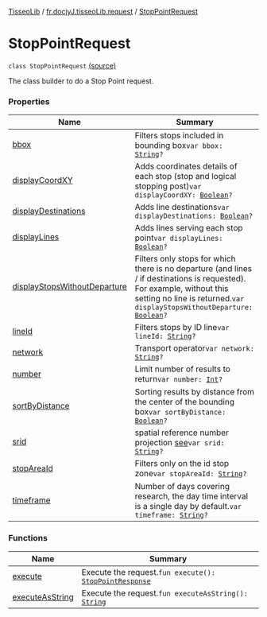 [TisseoLib](../../index.md) / [fr.docjyJ.tisseoLib.request](../index.md) / [StopPointRequest](./index.md)

# StopPointRequest

`class StopPointRequest` [(source)](https://github.com/docjyJ/TisseoLib/tree/master/src/main/kotlin/fr/docjyJ/tisseoLib/request/StopPointRequest.kt#L27)

The class builder to do a Stop Point request.

### Properties

| Name | Summary |
|---|---|
| [bbox](bbox.md) | Filters stops included in bounding box`var bbox: `[`String`](https://kotlinlang.org/api/latest/jvm/stdlib/kotlin/-string/index.html)`?` |
| [displayCoordXY](display-coord-x-y.md) | Adds coordinates details of each stop (stop and logical stopping post)`var displayCoordXY: `[`Boolean`](https://kotlinlang.org/api/latest/jvm/stdlib/kotlin/-boolean/index.html)`?` |
| [displayDestinations](display-destinations.md) | Adds line destinations`var displayDestinations: `[`Boolean`](https://kotlinlang.org/api/latest/jvm/stdlib/kotlin/-boolean/index.html)`?` |
| [displayLines](display-lines.md) | Adds lines serving each stop point`var displayLines: `[`Boolean`](https://kotlinlang.org/api/latest/jvm/stdlib/kotlin/-boolean/index.html)`?` |
| [displayStopsWithoutDeparture](display-stops-without-departure.md) | Filters only stops for which there is no departure (and lines / if destinations is requested). For example, without this setting no line is returned.`var displayStopsWithoutDeparture: `[`Boolean`](https://kotlinlang.org/api/latest/jvm/stdlib/kotlin/-boolean/index.html)`?` |
| [lineId](line-id.md) | Filters stops by ID line`var lineId: `[`String`](https://kotlinlang.org/api/latest/jvm/stdlib/kotlin/-string/index.html)`?` |
| [network](network.md) | Transport operator`var network: `[`String`](https://kotlinlang.org/api/latest/jvm/stdlib/kotlin/-string/index.html)`?` |
| [number](number.md) | Limit number of results to return`var number: `[`Int`](https://kotlinlang.org/api/latest/jvm/stdlib/kotlin/-int/index.html)`?` |
| [sortByDistance](sort-by-distance.md) | Sorting results by distance from the center of the bounding box`var sortByDistance: `[`Boolean`](https://kotlinlang.org/api/latest/jvm/stdlib/kotlin/-boolean/index.html)`?` |
| [srid](srid.md) | spatial reference number projection [see](https://en.wikipedia.org/wiki/SRID)`var srid: `[`String`](https://kotlinlang.org/api/latest/jvm/stdlib/kotlin/-string/index.html)`?` |
| [stopAreaId](stop-area-id.md) | Filters only on the id stop zone`var stopAreaId: `[`String`](https://kotlinlang.org/api/latest/jvm/stdlib/kotlin/-string/index.html)`?` |
| [timeframe](timeframe.md) | Number of days covering research, the day time interval is a single day by default.`var timeframe: `[`String`](https://kotlinlang.org/api/latest/jvm/stdlib/kotlin/-string/index.html)`?` |

### Functions

| Name | Summary |
|---|---|
| [execute](execute.md) | Execute the request.`fun execute(): `[`StopPointResponse`](../../fr.docjy-j.tisseo-lib.model.stop-point/-stop-point-response/index.md) |
| [executeAsString](execute-as-string.md) | Execute the request.`fun executeAsString(): `[`String`](https://kotlinlang.org/api/latest/jvm/stdlib/kotlin/-string/index.html) |
